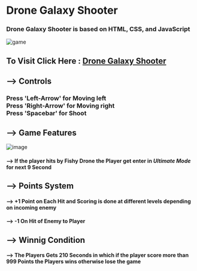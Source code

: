 # Drone Galaxy Shooter

### Drone Galaxy Shooter is based on HTML, CSS, and JavaScript

![game](https://user-images.githubusercontent.com/65014926/190907050-5ba03184-282c-4713-a447-9fca09759249.png)

## To Visit Click Here : <a href = "#">Drone Galaxy Shooter</a>

## --> Controls

### Press 'Left-Arrow' for Moving left<br>Press 'Right-Arrow' for Moving right<br>Press 'Spacebar' for Shoot<br>


## --> Game Features

![image](https://user-images.githubusercontent.com/65014926/190910583-eac5c4e8-b704-4b6b-abd3-b82fbbe3668b.png)


####  --> If the player hits by Fishy Drone the Player get enter in <em>Ultimate Mode</em> for next 9 Second

## --> Points System

#### -->  +1 Point on Each Hit and Scoring is done at different levels depending on incoming enemy

#### -->  -1 On Hit of Enemy to Player


## --> Winnig  Condition

#### --> The Players Gets 210 Seconds in which if the player score more than 999 Points the Players wins otherwise lose the game
